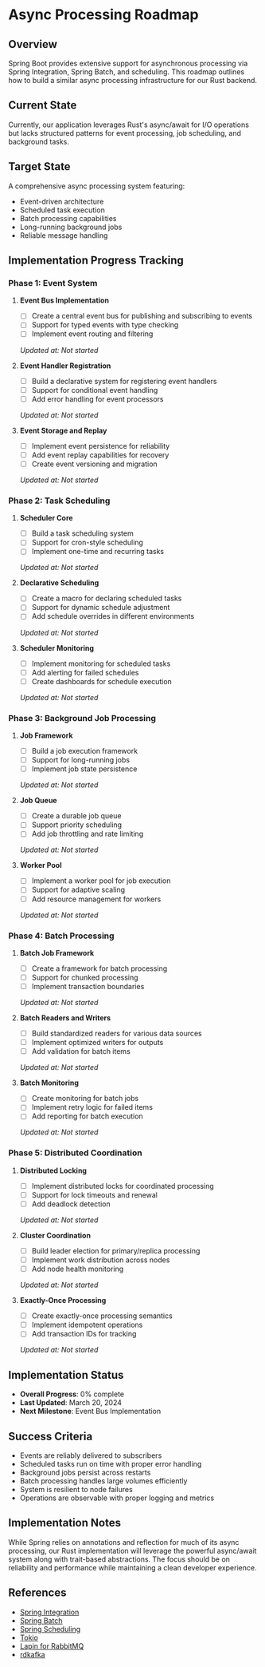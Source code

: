 # Async Processing Roadmap

## Overview
Spring Boot provides extensive support for asynchronous processing via Spring Integration, Spring Batch, and scheduling. This roadmap outlines how to build a similar async processing infrastructure for our Rust backend.

## Current State
Currently, our application leverages Rust's async/await for I/O operations but lacks structured patterns for event processing, job scheduling, and background tasks.

## Target State
A comprehensive async processing system featuring:
- Event-driven architecture
- Scheduled task execution
- Batch processing capabilities
- Long-running background jobs
- Reliable message handling

## Implementation Progress Tracking

### Phase 1: Event System
1. **Event Bus Implementation**
   - [ ] Create a central event bus for publishing and subscribing to events
   - [ ] Support for typed events with type checking
   - [ ] Implement event routing and filtering
   
   *Updated at: Not started*

2. **Event Handler Registration**
   - [ ] Build a declarative system for registering event handlers
   - [ ] Support for conditional event handling
   - [ ] Add error handling for event processors
   
   *Updated at: Not started*

3. **Event Storage and Replay**
   - [ ] Implement event persistence for reliability
   - [ ] Add event replay capabilities for recovery
   - [ ] Create event versioning and migration
   
   *Updated at: Not started*

### Phase 2: Task Scheduling
1. **Scheduler Core**
   - [ ] Build a task scheduling system
   - [ ] Support for cron-style scheduling
   - [ ] Implement one-time and recurring tasks
   
   *Updated at: Not started*

2. **Declarative Scheduling**
   - [ ] Create a macro for declaring scheduled tasks
   - [ ] Support for dynamic schedule adjustment
   - [ ] Add schedule overrides in different environments
   
   *Updated at: Not started*

3. **Scheduler Monitoring**
   - [ ] Implement monitoring for scheduled tasks
   - [ ] Add alerting for failed schedules
   - [ ] Create dashboards for schedule execution
   
   *Updated at: Not started*

### Phase 3: Background Job Processing
1. **Job Framework**
   - [ ] Build a job execution framework
   - [ ] Support for long-running jobs
   - [ ] Implement job state persistence
   
   *Updated at: Not started*

2. **Job Queue**
   - [ ] Create a durable job queue
   - [ ] Support priority scheduling
   - [ ] Add job throttling and rate limiting
   
   *Updated at: Not started*

3. **Worker Pool**
   - [ ] Implement a worker pool for job execution
   - [ ] Support for adaptive scaling
   - [ ] Add resource management for workers
   
   *Updated at: Not started*

### Phase 4: Batch Processing
1. **Batch Job Framework**
   - [ ] Create a framework for batch processing
   - [ ] Support for chunked processing
   - [ ] Implement transaction boundaries
   
   *Updated at: Not started*

2. **Batch Readers and Writers**
   - [ ] Build standardized readers for various data sources
   - [ ] Implement optimized writers for outputs
   - [ ] Add validation for batch items
   
   *Updated at: Not started*

3. **Batch Monitoring**
   - [ ] Create monitoring for batch jobs
   - [ ] Implement retry logic for failed items
   - [ ] Add reporting for batch execution
   
   *Updated at: Not started*

### Phase 5: Distributed Coordination
1. **Distributed Locking**
   - [ ] Implement distributed locks for coordinated processing
   - [ ] Support for lock timeouts and renewal
   - [ ] Add deadlock detection
   
   *Updated at: Not started*

2. **Cluster Coordination**
   - [ ] Build leader election for primary/replica processing
   - [ ] Implement work distribution across nodes
   - [ ] Add node health monitoring
   
   *Updated at: Not started*

3. **Exactly-Once Processing**
   - [ ] Create exactly-once processing semantics
   - [ ] Implement idempotent operations
   - [ ] Add transaction IDs for tracking
   
   *Updated at: Not started*

## Implementation Status
- **Overall Progress**: 0% complete
- **Last Updated**: March 20, 2024
- **Next Milestone**: Event Bus Implementation

## Success Criteria
- Events are reliably delivered to subscribers
- Scheduled tasks run on time with proper error handling
- Background jobs persist across restarts
- Batch processing handles large volumes efficiently
- System is resilient to node failures
- Operations are observable with proper logging and metrics

## Implementation Notes
While Spring relies on annotations and reflection for much of its async processing, our Rust implementation will leverage the powerful async/await system along with trait-based abstractions. The focus should be on reliability and performance while maintaining a clean developer experience.

## References
- [Spring Integration](https://spring.io/projects/spring-integration)
- [Spring Batch](https://spring.io/projects/spring-batch)
- [Spring Scheduling](https://docs.spring.io/spring-framework/docs/current/reference/html/integration.html#scheduling)
- [Tokio](https://tokio.rs/)
- [Lapin for RabbitMQ](https://docs.rs/lapin/latest/lapin/)
- [rdkafka](https://docs.rs/rdkafka/latest/rdkafka/) 